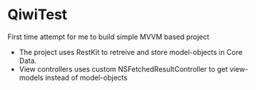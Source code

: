 # QiwiTest
First time attempt for me to build simple MVVM based project
- The project uses RestKit to retreive and store model-objects in Core Data.
- View controllers uses custom NSFetchedResultController to get view-models instead of model-objects

